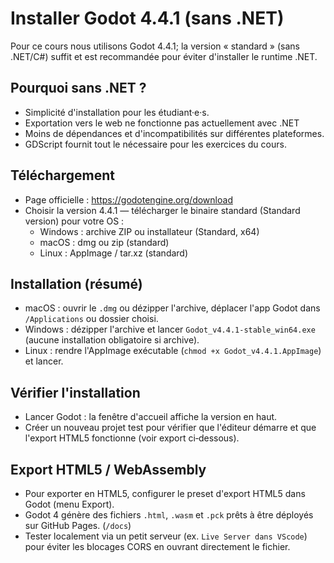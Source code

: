 # Installer Godot 4.4.1 (sans .NET)

Pour ce cours nous utilisons Godot 4.4.1; la version « standard » (sans .NET/C#) suffit et est recommandée pour éviter d'installer le runtime .NET.



## Pourquoi sans .NET ?
- Simplicité d'installation pour les étudiant·e·s.
- Exportation vers le web ne fonctionne pas actuellement avec .NET
- Moins de dépendances et d'incompatibilités sur différentes plateformes.
- GDScript fournit tout le nécessaire pour les exercices du cours.

## Téléchargement
- Page officielle : https://godotengine.org/download
- Choisir la version 4.4.1 — télécharger le binaire standard (Standard version) pour votre OS :
  - Windows : archive ZIP ou installateur (Standard, x64)
  - macOS : dmg ou zip (standard)
  - Linux : AppImage / tar.xz (standard)

## Installation (résumé)
- macOS : ouvrir le `.dmg` ou dézipper l'archive, déplacer l'app Godot dans `/Applications` ou dossier choisi.
- Windows : dézipper l'archive et lancer `Godot_v4.4.1-stable_win64.exe` (aucune installation obligatoire si archive).
- Linux : rendre l'AppImage exécutable (`chmod +x Godot_v4.4.1.AppImage`) et lancer.

## Vérifier l'installation
- Lancer Godot : la fenêtre d'accueil affiche la version en haut.
- Créer un nouveau projet test pour vérifier que l'éditeur démarre et que l'export HTML5 fonctionne (voir export ci‑dessous).

## Export HTML5 / WebAssembly
- Pour exporter en HTML5, configurer le preset d'export HTML5 dans Godot (menu Export).
- Godot 4 génère des fichiers `.html`, `.wasm` et `.pck` prêts à être déployés sur GitHub Pages. (`/docs`)
- Tester localement via un petit serveur (ex. `Live Server dans VScode`) pour éviter les blocages CORS en ouvrant directement le fichier.


